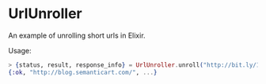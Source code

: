 UrlUnroller
===========

An example of unrolling short urls in Elixir.

Usage:

```elixir
> {status, result, response_info} = UrlUnroller.unroll("http://bit.ly/1Bx0zo8")
{:ok, "http://blog.semanticart.com/", ...}
```
